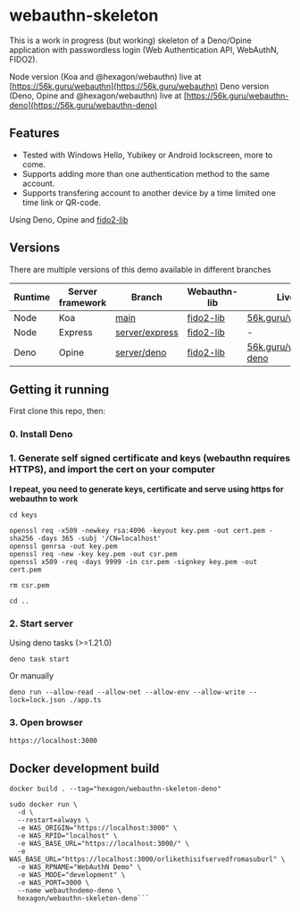 # webauthn-skeleton

This is a work in progress (but working) skeleton of a Deno/Opine application with passwordless login (Web Authentication API, WebAuthN, FIDO2).

Node version (Koa and @hexagon/webauthn) live at [https://56k.guru/webauthn](https://56k.guru/webauthn)
Deno version (Deno, Opine and @hexagon/webauthn) live at [https://56k.guru/webauthn-deno](https://56k.guru/webauthn-deno)

## Features

*  Tested with Windows Hello, Yubikey or Android lockscreen, more to come.
*  Supports adding more than one authentication method to the same account.
*  Supports transfering account to another device by a time limited one time link or QR-code.

Using Deno, Opine and [fido2-lib](https://github.com/webauthn-open-source/fido2-lib)

## Versions

There are multiple versions of this demo available in different branches

| Runtime | Server framework | Branch | Webauthn-lib | Live at |
| ------- | ---------------- | ------ | ------------ | ------- |
| Node | Koa | [main](https://github.com/Hexagon/webauthn-skeleton) | [fido2-lib](https://www.npmjs.com/package/fido2-lib) | [56k.guru/webauthn](https://56k.guru/webauthn) |
| Node | Express | [server/express](https://github.com/Hexagon/webauthn-skeleton/tree/server/express) | [fido2-lib](https://www.npmjs.com/package/fido2-lib) | - |
| Deno | Opine | [server/deno](https://github.com/Hexagon/webauthn-skeleton/tree/server/deno) | [fido2-lib](https://www.npmjs.com/package/fido2-lib) | [56k.guru/webauthn-deno](https://56k.guru/webauthn-deno) |

## Getting it running

First clone this repo, then:

### 0. Install Deno

### 1. Generate self signed certificate and keys (webauthn requires HTTPS), and import the cert on your computer

**I repeat, you need to generate keys, certificate and serve using https for webauthn to work**

```
cd keys

openssl req -x509 -newkey rsa:4096 -keyout key.pem -out cert.pem -sha256 -days 365 -subj '/CN=localhost'
openssl genrsa -out key.pem
openssl req -new -key key.pem -out csr.pem
openssl x509 -req -days 9999 -in csr.pem -signkey key.pem -out cert.pem

rm csr.pem

cd ..
```

### 2. Start server 

Using deno tasks (>=1.21.0)

```deno task start```

Or manually

```deno run --allow-read --allow-net --allow-env --allow-write --lock=lock.json ./app.ts```

### 3. Open browser

```https://localhost:3000```

## Docker development build

```docker build . --tag="hexagon/webauthn-skeleton-deno"```

```
sudo docker run \
  -d \
  --restart=always \
  -e WAS_ORIGIN="https://localhost:3000" \
  -e WAS_RPID="localhost" \
  -e WAS_BASE_URL="https://localhost:3000/" \
  -e WAS_BASE_URL="https://localhost:3000/orlikethisifservedfromasuburl" \
  -e WAS_RPNAME="WebAuthN Demo" \
  -e WAS_MODE="development" \
  -e WAS_PORT=3000 \
  --name webauthndemo-deno \
  hexagon/webauthn-skeleton-deno```
